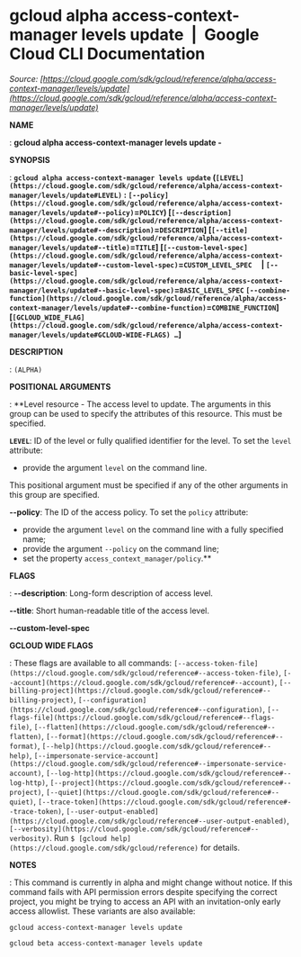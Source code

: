# gcloud alpha access-context-manager levels update  |  Google Cloud CLI Documentation

*Source: [https://cloud.google.com/sdk/gcloud/reference/alpha/access-context-manager/levels/update](https://cloud.google.com/sdk/gcloud/reference/alpha/access-context-manager/levels/update)*

**NAME**

: **gcloud alpha access-context-manager levels update -**

**SYNOPSIS**

: **`gcloud alpha access-context-manager levels update` (`[LEVEL](https://cloud.google.com/sdk/gcloud/reference/alpha/access-context-manager/levels/update#LEVEL)` : `[--policy](https://cloud.google.com/sdk/gcloud/reference/alpha/access-context-manager/levels/update#--policy)`=`POLICY`) [`[--description](https://cloud.google.com/sdk/gcloud/reference/alpha/access-context-manager/levels/update#--description)`=`DESCRIPTION`] [`[--title](https://cloud.google.com/sdk/gcloud/reference/alpha/access-context-manager/levels/update#--title)`=`TITLE`] [`[--custom-level-spec](https://cloud.google.com/sdk/gcloud/reference/alpha/access-context-manager/levels/update#--custom-level-spec)`=`CUSTOM_LEVEL_SPEC`     | `[--basic-level-spec](https://cloud.google.com/sdk/gcloud/reference/alpha/access-context-manager/levels/update#--basic-level-spec)`=`BASIC_LEVEL_SPEC` `[--combine-function](https://cloud.google.com/sdk/gcloud/reference/alpha/access-context-manager/levels/update#--combine-function)`=`COMBINE_FUNCTION`] [`[GCLOUD_WIDE_FLAG](https://cloud.google.com/sdk/gcloud/reference/alpha/access-context-manager/levels/update#GCLOUD-WIDE-FLAGS) …`]**

**DESCRIPTION**

: `(ALPHA)`

**POSITIONAL ARGUMENTS**

: **Level resource - The access level to update. The arguments in this group can be
used to specify the attributes of this resource.
This must be specified.

**`LEVEL`**:
ID of the level or fully qualified identifier for the level.
To set the `level` attribute:

- provide the argument `level` on the command line.

This positional argument must be specified if any of the other arguments in this
group are specified.

**--policy**:
The ID of the access policy.
To set the `policy` attribute:

- provide the argument `level` on the command line with a fully
specified name;
- provide the argument `--policy` on the command line;
- set the property `access_context_manager/policy`.**

**FLAGS**

: **--description**:
Long-form description of access level.

**--title**:
Short human-readable title of the access level.

**--custom-level-spec**

**GCLOUD WIDE FLAGS**

: These flags are available to all commands: `[--access-token-file](https://cloud.google.com/sdk/gcloud/reference#--access-token-file)`,
`[--account](https://cloud.google.com/sdk/gcloud/reference#--account)`, `[--billing-project](https://cloud.google.com/sdk/gcloud/reference#--billing-project)`,
`[--configuration](https://cloud.google.com/sdk/gcloud/reference#--configuration)`,
`[--flags-file](https://cloud.google.com/sdk/gcloud/reference#--flags-file)`,
`[--flatten](https://cloud.google.com/sdk/gcloud/reference#--flatten)`, `[--format](https://cloud.google.com/sdk/gcloud/reference#--format)`, `[--help](https://cloud.google.com/sdk/gcloud/reference#--help)`, `[--impersonate-service-account](https://cloud.google.com/sdk/gcloud/reference#--impersonate-service-account)`,
`[--log-http](https://cloud.google.com/sdk/gcloud/reference#--log-http)`,
`[--project](https://cloud.google.com/sdk/gcloud/reference#--project)`, `[--quiet](https://cloud.google.com/sdk/gcloud/reference#--quiet)`, `[--trace-token](https://cloud.google.com/sdk/gcloud/reference#--trace-token)`, `[--user-output-enabled](https://cloud.google.com/sdk/gcloud/reference#--user-output-enabled)`,
`[--verbosity](https://cloud.google.com/sdk/gcloud/reference#--verbosity)`.
Run `$ [gcloud help](https://cloud.google.com/sdk/gcloud/reference)` for details.

**NOTES**

: This command is currently in alpha and might change without notice. If this
command fails with API permission errors despite specifying the correct project,
you might be trying to access an API with an invitation-only early access
allowlist. These variants are also available:

```
gcloud access-context-manager levels update
```

```
gcloud beta access-context-manager levels update
```